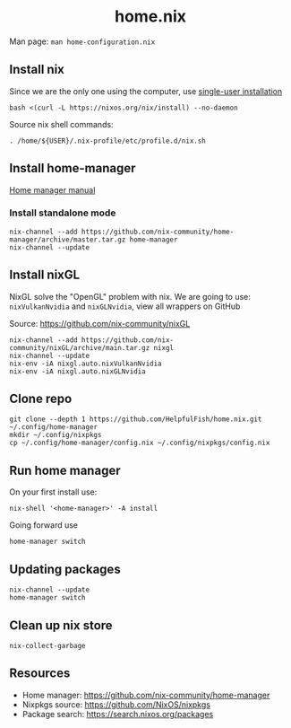 <div align="center">
  <h1 align="center">home.nix</h1>
</div>

Man page: `man home-configuration.nix`

## Install nix

Since we are the only one using the computer, use [single-user installation](https://nixos.org/download.html)

```
bash <(curl -L https://nixos.org/nix/install) --no-daemon
```

Source nix shell commands:

```
. /home/${USER}/.nix-profile/etc/profile.d/nix.sh
```

## Install home-manager

[Home manager manual](https://nix-community.github.io/home-manager/)

### Install standalone mode

```
nix-channel --add https://github.com/nix-community/home-manager/archive/master.tar.gz home-manager
nix-channel --update
```

## Install nixGL

NixGL solve the "OpenGL" problem with nix. We are going to use: `nixVulkanNvidia` and `nixGLNvidia`, view all wrappers on GitHub

Source: https://github.com/nix-community/nixGL

```
nix-channel --add https://github.com/nix-community/nixGL/archive/main.tar.gz nixgl
nix-channel --update
nix-env -iA nixgl.auto.nixVulkanNvidia
nix-env -iA nixgl.auto.nixGLNvidia
```

## Clone repo

```
git clone --depth 1 https://github.com/HelpfulFish/home.nix.git ~/.config/home-manager
mkdir ~/.config/nixpkgs
cp ~/.config/home-manager/config.nix ~/.config/nixpkgs/config.nix
```

## Run home manager

On your first install use:

```
nix-shell '<home-manager>' -A install
```

Going forward use

```
home-manager switch
```

## Updating packages

```
nix-channel --update
home-manager switch
```

## Clean up nix store

```
nix-collect-garbage
```

## Resources

- Home manager: https://github.com/nix-community/home-manager
- Nixpkgs source: https://github.com/NixOS/nixpkgs
- Package search: https://search.nixos.org/packages
